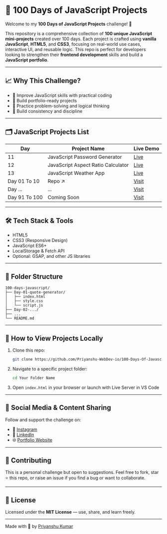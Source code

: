 # 💯 100 Days of JavaScript Projects

Welcome to my **100 Days of JavaScript Projects** challenge! 🚀

This repository is a comprehensive collection of **100 unique JavaScript mini-projects** created over 100 days. Each project is crafted using **vanilla JavaScript**, **HTML5**, and **CSS3**, focusing on real-world use cases, interactive UI, and reusable logic. This repo is perfect for developers looking to strengthen their **frontend development** skills and build a **JavaScript portfolio**.

---

## 📈 Why This Challenge?
- 🚀 Improve JavaScript skills with practical coding
- 🎯 Build portfolio-ready projects
- 🧠 Practice problem-solving and logical thinking
- 🔁 Build consistency and discipline

---

## 🗂️ JavaScript Projects List

| Day | Project Name                 | Live Demo | 
|-----|------------------------------|-----------|
| 11  | JavaScript Password Generator  | [Live](https://011-javascript-password-generator.vercel.app/) | 
| 12  | JavaScript Aspect Ratio Calculator  | [Live](https://javascript-aspect-ratio-calculator.vercel.app/) | 
| 13  | JavaScript Weather App  | [Live](https://013-javascript-weather-app.vercel.app/) | 
| Day 01 To 10 | Repo ↗️                         | [Visit](https://github.com/Priyanshu-WebDev-io/100-Days-Of-Javascript--Day-1-To-10/)       |
| Day ... | ...                        | [Visit](#)       |
| Day 91 To 100 | Coming Soon                         | [Visit](#)       |

---

## 🛠️ Tech Stack & Tools
- HTML5
- CSS3 (Responsive Design)
- JavaScript ES6+
- LocalStorage & Fetch API
- Optional: GSAP, and other JS libraries

---

## 📁 Folder Structure
```
100-days-javascript/
├── Day-01-quote-generator/
│   ├── index.html
│   ├── style.css
│   └── script.js
├── Day-02-.../
├── ...
└── README.md
```

---

## 🚀 How to View Projects Locally
1. Clone this repo:
   ```bash
   git clone https://github.com/Priyanshu-WebDev-io/100-Days-Of-Javascript/
   ```
2. Navigate to a specific project folder:
   ```bash
   cd Your Folder Name
   ```
3. Open `index.html` in your browser or launch with Live Server in VS Code

---

## 📢 Social Media & Content Sharing
Follow and support the challenge on:
- 📸 [Instagram](https://www.instagram.com/dynamic_pixels.in/)
- 💼 [LinkedIn](https://www.linkedin.com/in/priyanshukumar2043/)
- 🌐 [Portfolio Website](https://react-portfolio-2025-two.vercel.app/)

---

## 🤝 Contributing
This is a personal challenge but open to suggestions. Feel free to fork, star ⭐ this repo, or raise an issue if you find a bug or want to collaborate.

---

## 📃 License
Licensed under the **MIT License** — use, share, and learn freely.

---

Made with 💛 by [Priyanshu Kumar](https://www.linkedin.com/in/priyanshukumar2043/)
